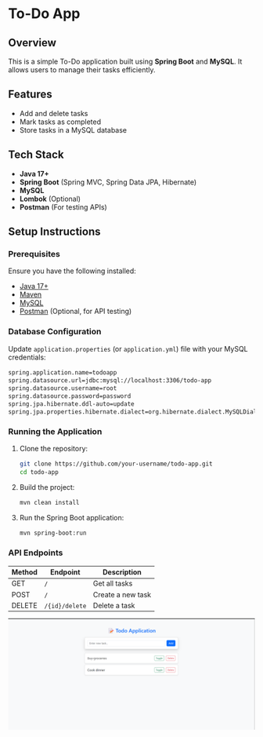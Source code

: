 # To-Do App

## Overview
This is a simple To-Do application built using **Spring Boot** and **MySQL**. It allows users to manage their tasks efficiently.

## Features
- Add and delete tasks
- Mark tasks as completed
- Store tasks in a MySQL database

## Tech Stack
- **Java 17+**
- **Spring Boot** (Spring MVC, Spring Data JPA, Hibernate)
- **MySQL**
- **Lombok** (Optional)
- **Postman** (For testing APIs)

## Setup Instructions

### Prerequisites
Ensure you have the following installed:
- [Java 17+](https://adoptopenjdk.net/)
- [Maven](https://maven.apache.org/download.cgi)
- [MySQL](https://dev.mysql.com/downloads/installer/)
- [Postman](https://www.postman.com/) (Optional, for API testing)

### Database Configuration
Update `application.properties` (or `application.yml`) file with your MySQL credentials:

```properties
spring.application.name=todoapp
spring.datasource.url=jdbc:mysql://localhost:3306/todo-app
spring.datasource.username=root
spring.datasource.password=password
spring.jpa.hibernate.ddl-auto=update
spring.jpa.properties.hibernate.dialect=org.hibernate.dialect.MySQLDialect
```

### Running the Application
1. Clone the repository:
   ```sh
   git clone https://github.com/your-username/todo-app.git
   cd todo-app
   ```
2. Build the project:
   ```sh
   mvn clean install
   ```
3. Run the Spring Boot application:
   ```sh
   mvn spring-boot:run
   ```

### API Endpoints
| Method | Endpoint       | Description         |
|--------|--------------|---------------------|
| GET    | `/`      | Get all tasks      |
| POST   | `/`      | Create a new task  |
| DELETE | `/{id}/delete` | Delete a task      |

![Screenshot of UI](screenshots/ui.png)


